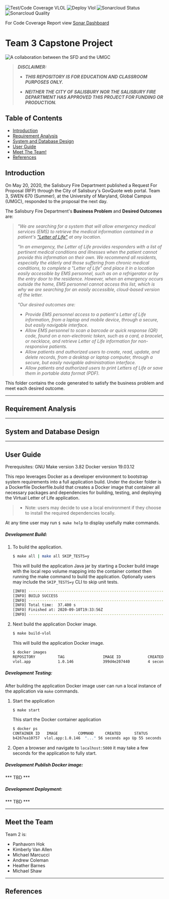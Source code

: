 ![Test/Code Coverage VLOL](https://github.com/umgc/fire.department/workflows/Test/Code%20Coverage%20VLOL/badge.svg?branch=master)
![Deploy Vlol](https://github.com/umgc/fire.department/workflows/Deploy%20Vlol/badge.svg?branch=master)
![Sonarcloud Status](https://sonarcloud.io/api/project_badges/measure?project=vlol&metric=coverage)
![Sonarcloud Quality](https://sonarcloud.io/api/project_badges/quality_gate?project=vlol)

For Code Coverage Report view [Sonar Dashboard](https://sonarcloud.io/dashboard?id=vlol)

# Team 3 Capstone Project

![A collaboration between the SFD and the UMGC](/Images/README00.png "A collaboration between the SFD and the UMGC")

>***DISCLAIMER:***
>
>- ***THIS REPOSITORY IS FOR EDUCATION AND CLASSROOM PURPOSES ONLY.***
>
>- ***NEITHER THE CITY OF SALISBURY NOR THE SALISBURY FIRE DEPARTMENT HAS APPROVED THIS PROJECT FOR FUNDING OR PRODUCTION.***

## Table of Contents

- [Introduction](#introduction)
- [Requirement Analysis](#requirement-analysis)
- [System and Database Design](#system-and-database-design)
- [User Guide](#user-guide)
- [Meet The Team!](#meet-the-team)
- [References](#references)

## Introduction

On May 20, 2020, the Salisbury Fire Department published a Request For Proposal (RFP) through the City of Salisbury's GovQuote web portal. Team 3, SWEN 670 (Summer), at the University of Maryland, Global Campus (UMGC), responded to the proposal the next day.

The Salisbury Fire Department's **Business Problem** and **Desired Outcomes** are:

>*"We are searching for a system that will allow emergency medical services (EMS) to retrieve the medical information contained in a patient's ["Letter of Life"](https://salisbury.md/departments/fire/letter-of-life) at any location.*
>
>*"In an emergency, the Letter of Life provides responders with a list of pertinent medical conditions and illnesses when the patient cannot provide this information on their own. We recommend all residents, especially the elderly and those suffering from chronic medical conditions, to complete a "Letter of Life" and place it in a location easily accessible by EMS personnel, such as on a refrigerator or by the entry door to the residence. However, when an emergency occurs outside the home, EMS personnel cannot access this list, which is why we are searching for an easily accessible, cloud-based version of the letter.*
>
>*"Our desired outcomes are:*
>
>- *Provide EMS personnel access to a patient's Letter of Life information, from a laptop and mobile device, through a secure, but easily navigable interface.*
>- *Allow EMS personnel to scan a barcode or quick response (QR) code, found on a non-electronic token, such as a card, a bracelet, or necklace, and retrieve Letter of Life information for non-responsive patients.*
>- *Allow patients and authorized users to create, read, update, and delete records, from a desktop or laptop computer, through a secure, but easily navigable administration interface.*
>- *Allow patients and authorized users to print Letters of Life or save them in portable data format (PDF).*

This folder contains the code generated to satisfy the business problem and meet each desired outcome.

---

## Requirement Analysis

---

## System and Database Design

---

## User Guide
Prerequisites: 
GNU Make version 3.82
Docker version 19.03.12

This repo leverages Docker as a developer environment to bootstrap system requirements into a full application build. Under the docker folder is a Dockerfile Dockerfile.build that creates a Docker image that container all necessary packages and dependencies for building, testing, and deploying the Virtual Letter of Life application. 
>- Note: users may decide to use a local environment if they choose to install the required dependencies locally.

At any time user may run `$ make help` to display usefully make commands.
##### Development Build:
1) To build the application.
    ```bash
    $ make all | make all SKIP_TESTS=y
    ```
    This will build the application Java jar by starting a Docker build image with the local repo volume mapping into the container context then running the make command to build the application. Optionally users may include the `SKIP_TESTS=y` CLI to skip unit tests.
    ```bash
    [INFO] ------------------------------------------------------------------------
    [INFO] BUILD SUCCESS
    [INFO] ------------------------------------------------------------------------
    [INFO] Total time:  37.400 s
    [INFO] Finished at: 2020-09-10T19:33:56Z
    [INFO] ------------------------------------------------------------------------
    ```
2) Next build the application Docker image.
    ``` bash
    $ make build-vlol
    ``` 
    This will build the application Docker image.
    ```bash
    $ docker images
    REPOSITORY          TAG                 IMAGE ID            CREATED             SIZE
    vlol.app            1.0.146             399d4e207440        4 seconds ago       712MB
    ```

##### Development Testing:
After building the application Docker image user can run a local instance of the application via `make` commands.
1) Start the application
    ```bash
    $ make start
    ```
    This start the Docker container application
    ```bash
    $ docker ps
    CONTAINER ID   IMAGE         COMMAND     CREATED      STATUS          PORTS             NAMES
    b4267ea10757  vlol.app:1.0.146  "..." 56 seconds ago Up 55 seconds  0.0.0.0:5000->5000/tcp   vlol.app
    ```
2) Open a browser and navigate to `localhost:5000` it may take a few seconds for the application to fully start.
    

##### Development Publish Docker image:
*** TBD ***
##### Development Deployment:
*** TBD ***

---

## Meet the Team

Team 2 is:

- Panhavorn Hok
- Kimberly Van Allen
- Michael Marcucci
- Andrew Coleman
- Heather Barnes
- Michael Shaw 

---

## References